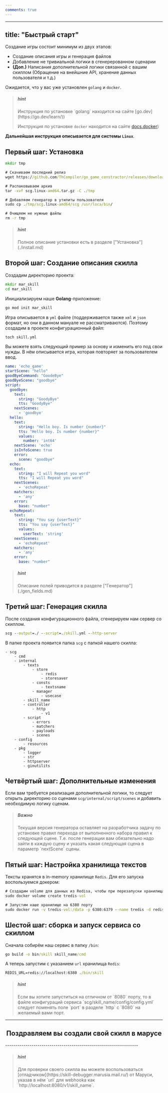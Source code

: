```yaml
---
comments: true
---
```

---
title: "Быстрый старт"
---

Создание игры состоит минимум из двух этапов:

* Создание описания игры и генерация файлов
* Добавление не тривиальной логики в сгенерерованном сценарии
* **(Доп.)** Написания дополнительной логики связанной с вашим скиллом (Обращение на внейшние API, хранение данных пользователя и т.д.)

Ожидается, что у вас уже установлен `golang` и `docker`. 
> <h5>hint</h5>
> Инструкция по установке `golang` находится на сайте [go.dev](https://go.dev/learn/))
> 
> Инструкция по установке `docker` находится на сайте [docs.docker](https://docs.docker.com/engine/install/))

**Дальнейшая инструкция описывается для системы `Linux`**.

## Первый шаг: Установка
```cmd
mkdir tmp

# Скачиваем последний релиз
wget https://github.com/ThCompiler/go_game_constractor/releases/download/v0.1.3-alpha/scg.linux-amd64.tar.gz -P ./tmp

# Распаковываем архив
tar -xvf scg.linux-amd64.tar.gz -C ./tmp

# Добавляем генератор в утилиты пользователя
sudo cp ./tmp/scg.linux-amd64/scg /usr/loca/bin/

# Очищяем не нужные файлы
rm -r tmp
```

> <h5>hint</h5> 
> Полное описание установки есть в разделе ["Установка"](./install.md)


## Второй шаг: Создание описания скилла
Создадим директорию проекта:
```cmd
mkdir mar_skill
cd mar_skill
```

Инициализируем наше **Golang**-приложение:
```cmd
go mod init mar_skill
```

Игра описывается в `yml` файле (поддерживается также `xml` и `json` формат, но они в данном мануале не рассматриваются).
Поэтому создадим в проекте конфигурационный файл:
```cmd
toch skill.yml
```

Вы можете взять следующий пример за основу и изменить его под свои нужды. 
В нём описывается игра, которая повторяет за пользователем ввод.

```yaml
name: 'echo_game'
startScene: "hello"
goodByeCommand: "GoodeBye"
goodByeScene: "goodbye"
script:
  goodbye:
    text:
      string: "GoodyBye"
      tts: "GoodyBye"
    nextScenes:
      - 'goodbye'
  hello:
    text:
      string: "Hello boy. Is number {number}"
      tts: "Hello boy. Is number {number}"
      values:
        number: 'int64'
    nextScene: 'echo'
    isInfoScene: true
    error:
      scene: "goodbye"
  echo:
    text:
      string: "I will Repeat you word"
      tts: "I will Repeat you word"
    nextScenes:
      - 'echoRepeat'
    matchers:
      - 'any'
    error:
      base: "number"
  echoRepeat:
    text:
      string: "You say {userText}"
      tts: "You say {userText}"
      values:
        userText: 'string'
    nextScenes:
      - 'echoRepeat'
    matchers:
      - 'any'
    error:
      base: "number"
```

> <h5>hint</h5>
> Описание полей приводится в разделе ["Генератор"](./gen_fields.md)

## Третий шаг: Генерация скилла

После создания конфигурационного файла, сгенерируем нам сервер со скиллом.
```cmd
scg --output=./ --script=./skill.yml --http-server
```

В папке проекта появится папка `scg` с папкой нашего скилла:
```
- scg
    - cmd
    - internal
        - texts
            - store
                - redis
                - storesaver
            - consts
                - textsname
            - manager
                - usecase
        - skill_name
        - controller
            - http
                - v1
        - script
            - errors
            - matchers
            - payloads
            - scenes
    - config
        - resources
    - pkg
        - logger
        - str
        - httpserver
        - ginutilits
```

## Четвёртый шаг: Дополнительные изменения

Если вам требуется реализация дополнительной логики, то следует открыть директорию со сценами `scg/internal/script/scenes`
и добавить необходимую логику сценам.

> <h5>Важно</h5>
> Текущая версия генератора оставляет на разработчика задачу по установке правил перехода от выполненного набора правил к следующей сцене. 
> Т.е. после генерации вам обязательно надо зайти в каждую сцену и указать какая следующая сцена в параметр `nextScene` сцены.

## Пятый шаг: Настройка хранилища текстов

Тексты хранятся в in-memory хранилище `Redis`. Для его запуска воспользуемся докером:
```cmd
# Создадим volume для данных из Redisа, чтобы при перезапуски хранилища они сохранились
sudo docker volume create tredis-vol

# Запустим наше хранилище на 6380 порту
sudo docker run -v tredis-vol:/data -p 6380:6379 --name tredis -d redis redis-server  --save 60 1 --loglevel warning
```

## Шестой шаг: сборка и запуск сервиса со скиллом

Сначала собирём наш сервис в папку `/bin`:
```cmd
go build -o bin/skill skill_name/cmd
```

А теперь запустим с указанием `url` хранилища `Redis`:
```cmd
REDIS_URL=redis://localhost:6380 ./bin/skill
```

> <h5>hint</h5>
> Если вы хотите запуститься на отличном от `8080` порту, то в файле конфигураций сервиса `scg/skill_name/config/config.yml` 
> следует поменять поле `port` в разделе `http` с `8080` на желаемый вами порт.

------------------------------------------------------------------
<h2 align="center">Поздравляем вы создали свой скилл в марусе</h2>
------------------------------------------------------------------

> <h5>hint</h5>
> Для проверки своего скилла вы можете воспользоваться [отладчиком](https://skill-debugger.marusia.mail.ru/) от Маруси, указав в нём
> `url` для webhookа как `http://localhost:8080/v1/skill_name`.